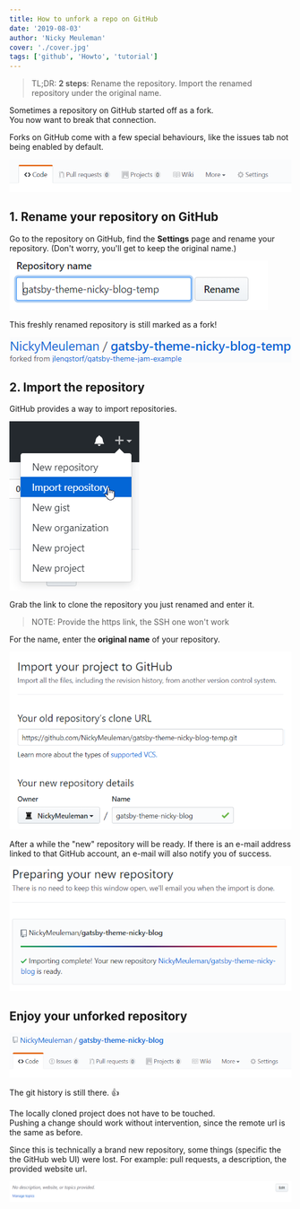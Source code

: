 ```yaml
---
title: How to unfork a repo on GitHub
date: '2019-08-03'
author: 'Nicky Meuleman'
cover: './cover.jpg'
tags: ['github', 'Howto', 'tutorial']
---
```


> TL;DR: **2 steps**: Rename the repository. Import the renamed repository under the original name.

Sometimes a repository on GitHub started off as a fork.  
You now want to break that connection.

Forks on GitHub come with a few special behaviours, like the issues tab not being enabled by default.

![no issue tab](no-issue-tab.png)

## 1. Rename your repository on GitHub

Go to the repository on GitHub, find the **Settings** page and rename your repository. (Don't worry, you'll get to keep the original name.)

![rename your repository on Github](rename.png)

This freshly renamed repository is still marked as a fork!

![repository marked as a fork](repo-marked-fork.png)

## 2. Import the repository

GitHub provides a way to import repositories.

![import repository feature](import-repo.png)

Grab the link to clone the repository you just renamed and enter it.

> NOTE: Provide the https link, the SSH one won't work

For the name, enter the **original name** of your repository.

![import screen](import-with-original-name.png)

After a while the "new" repository will be ready.
If there is an e-mail address linked to that GitHub account, an e-mail will also notify you of success.

![Successfully imported the repository](completed-import.png)

## Enjoy your unforked repository

![unforked repository](unforked-repo.png)

The git history is still there. 👍

The locally cloned project does not have to be touched.  
Pushing a change should work without intervention, since the remote url is the same as before.

Since this is technically a brand new repository, some things (specific the the GitHub web UI) were lost.
For example: pull requests, a description, the provided website url.

![an empty header for a description and website](empty-description.png)
